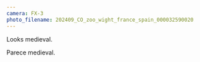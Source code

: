 ```yaml
---
camera: FX-3
photo_filename: 202409_CO_zoo_wight_france_spain_000032590020
---
```


Looks medieval.

Parece medieval.

